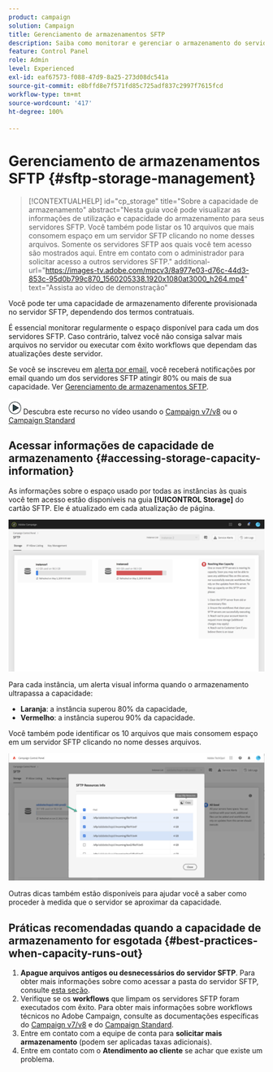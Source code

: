 ```yaml
---
product: campaign
solution: Campaign
title: Gerenciamento de armazenamentos SFTP
description: Saiba como monitorar e gerenciar o armazenamento do servidor SFTP
feature: Control Panel
role: Admin
level: Experienced
exl-id: eaf67573-f088-47d9-8a25-273d08dc541a
source-git-commit: e8bffd8e7f571fd85c725adf837c2997f7615fcd
workflow-type: tm+mt
source-wordcount: '417'
ht-degree: 100%

---
```


# Gerenciamento de armazenamentos SFTP {#sftp-storage-management}

>[!CONTEXTUALHELP]
>id="cp_storage"
>title="Sobre a capacidade de armazenamento"
>abstract="Nesta guia você pode visualizar as informações de utilização e capacidade do armazenamento para seus servidores SFTP. Você também pode listar os 10 arquivos que mais consomem espaço em um servidor SFTP clicando no nome desses arquivos. Somente os servidores SFTP aos quais você tem acesso são mostrados aqui. Entre em contato com o administrador para solicitar acesso a outros servidores SFTP."
>additional-url="https://images-tv.adobe.com/mpcv3/8a977e03-d76c-44d3-853c-95d0b799c870_1560205338.1920x1080at3000_h264.mp4" text="Assista ao vídeo de demonstração"

Você pode ter uma capacidade de armazenamento diferente provisionada no servidor SFTP, dependendo dos termos contratuais.

É essencial monitorar regularmente o espaço disponível para cada um dos servidores SFTP. Caso contrário, talvez você não consiga salvar mais arquivos no servidor ou executar com êxito workflows que dependam das atualizações deste servidor.

Se você se inscreveu em [alerta por email](../../performance-monitoring/using/email-alerting.md), você receberá notificações por email quando um dos servidores SFTP atingir 80% ou mais de sua capacidade. Ver [Gerenciamento de armazenamentos SFTP](../../sftp/using/sftp-storage-management.md).

![](assets/do-not-localize/how-to-video.png) Descubra este recurso no vídeo usando o [Campaign v7/v8](https://experienceleague.adobe.com/docs/campaign-classic-learn/control-panel/sftp-management/monitoring-server-capacity.html?lang=pt-BR#sftp-management) ou o [Campaign Standard](https://experienceleague.adobe.com/docs/campaign-standard-learn/control-panel/sftp-management/monitoring-server-capacity.html?lang=pt-BR#sftp-management)

## Acessar informações de capacidade de armazenamento {#accessing-storage-capacity-information}

As informações sobre o espaço usado por todas as instâncias às quais você tem acesso estão disponíveis na guia **[!UICONTROL Storage]** do cartão SFTP. Ele é atualizado em cada atualização de página.

![](assets/control_panel_space.png)

Para cada instância, um alerta visual informa quando o armazenamento ultrapassa a capacidade:

* **Laranja**: a instância superou 80% da capacidade,
* **Vermelho**: a instância superou 90% da capacidade.

Você também pode identificar os 10 arquivos que mais consomem espaço em um servidor SFTP clicando no nome desses arquivos.

![](assets/sftp-top10.png)

Outras dicas também estão disponíveis para ajudar você a saber como proceder à medida que o servidor se aproximar da capacidade.

## Práticas recomendadas quando a capacidade de armazenamento for esgotada {#best-practices-when-capacity-runs-out}

1. **Apague arquivos antigos ou desnecessários do servidor SFTP**. Para obter mais informações sobre como acessar a pasta do servidor SFTP, consulte [esta seção](../../sftp/using/logging-into-sftp-server.md).
1. Verifique se os **workflows** que limpam os servidores SFTP foram executados com êxito. Para obter mais informações sobre workflows técnicos no Adobe Campaign, consulte as documentações específicas do [Campaign v7/v8](https://experienceleague.adobe.com/docs/campaign-classic/using/automating-with-workflows/advanced-management/about-technical-workflows.html?lang=pt-BR) e do [Campaign Standard](https://experienceleague.adobe.com/docs/campaign-standard/using/administrating/application-settings/technical-workflows.html?lang=pt-BR).
1. Entre em contato com a equipe de conta para **solicitar mais armazenamento** (podem ser aplicadas taxas adicionais).
1. Entre em contato com o **Atendimento ao cliente** se achar que existe um problema.
